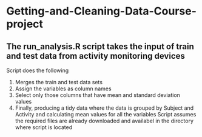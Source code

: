 # Getting-and-Cleaning-Data-Course-project



## The run_analysis.R script takes the input of train and test data from activity monitoring devices
   Script does the following
   1. Merges the train and test data sets
   2. Assign the variables as column names
   3. Select only those columns that have mean and standard deviation values
   4. Finally, producing a tidy data where the data is grouped by Subject and Activity and calculating mean values for all the variables
 Script assumes the required files are already downloaded and availabel in the directory where script is located
